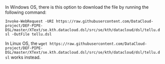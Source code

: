 

In Windows OS, there is this option to download the file by running the following command:

```Invoke-WebRequest -URI https://raw.githubusercontent.com/DataCloud-project/DEF-PIPE-DSL/master/XText/se.kth.datacloud.dsl/src/se/kth/datacloud/dsl/tellu.dsl -OutFile tellu.dsl```

In Linux OS, the ```wget https://raw.githubusercontent.com/DataCloud-project/DEF-PIPE-DSL/master/XText/se.kth.datacloud.dsl/src/se/kth/datacloud/dsl/tellu.dsl``` works instead.
